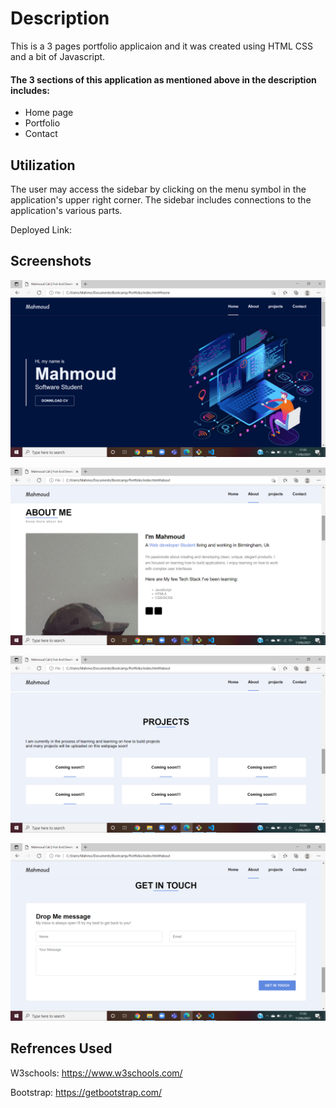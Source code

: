 # Description
This is a 3 pages portfolio applicaion and it was created using HTML CSS and a bit of Javascript.

#### The 3 sections of this application as mentioned above in the description  includes:
* Home page
* Portfolio
* Contact

## Utilization
The user may access the sidebar by clicking on the menu symbol in the application's upper right corner. The sidebar includes connections to the application's various parts.

Deployed Link:

## Screenshots 

![Homepage screenshot](img/homepage.png)

![about-me page screenshot](img/about-me.png)

![projects page screenshot](img/projects.png)

![contact page screenshot](img/contact.png)

## Refrences Used 
W3schools: https://www.w3schools.com/

Bootstrap: https://getbootstrap.com/







